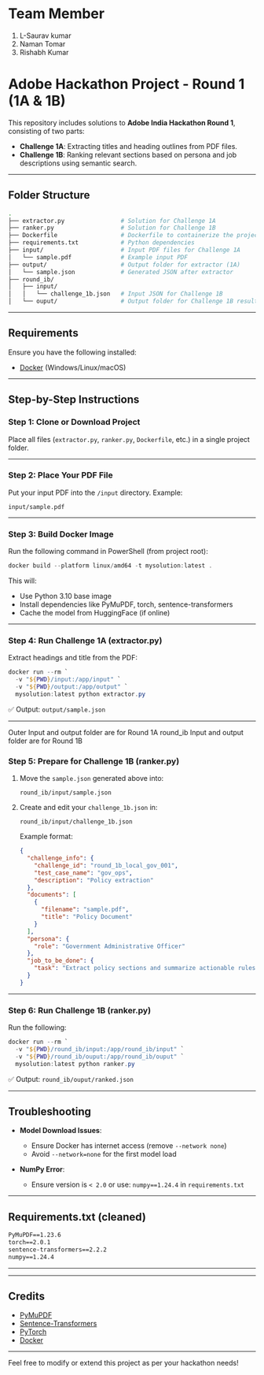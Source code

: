 # Team Member 
1. L-Saurav kumar
2. Naman Tomar
3. Rishabh Kumar

# Adobe Hackathon Project - Round 1 (1A & 1B)

This repository includes solutions to **Adobe India Hackathon Round 1**, consisting of two parts:

- **Challenge 1A**: Extracting titles and heading outlines from PDF files.
- **Challenge 1B**: Ranking relevant sections based on persona and job descriptions using semantic search.

---

## Folder Structure

```bash
.
├── extractor.py                # Solution for Challenge 1A
├── ranker.py                   # Solution for Challenge 1B
├── Dockerfile                  # Dockerfile to containerize the project
├── requirements.txt            # Python dependencies
├── input/                      # Input PDF files for Challenge 1A
│   └── sample.pdf              # Example input PDF
├── output/                     # Output folder for extractor (1A)
│   └── sample.json             # Generated JSON after extractor
├── round_ib/
│   ├── input/
│   │   └── challenge_1b.json   # Input JSON for Challenge 1B
│   └── ouput/                  # Output folder for Challenge 1B result
```

---

## Requirements

Ensure you have the following installed:

- [Docker](https://docs.docker.com/get-docker/) (Windows/Linux/macOS)

---

## Step-by-Step Instructions

### Step 1: Clone or Download Project

Place all files (`extractor.py`, `ranker.py`, `Dockerfile`, etc.) in a single project folder.

---

### Step 2: Place Your PDF File

Put your input PDF into the `/input` directory. Example:

```
input/sample.pdf
```

---

### Step 3: Build Docker Image

Run the following command in PowerShell (from project root):

```powershell
docker build --platform linux/amd64 -t mysolution:latest .
```

This will:

- Use Python 3.10 base image
- Install dependencies like PyMuPDF, torch, sentence-transformers
- Cache the model from HuggingFace (if online)

---

### Step 4: Run Challenge 1A (extractor.py)

Extract headings and title from the PDF:

```powershell
docker run --rm `
  -v "${PWD}/input:/app/input" `
  -v "${PWD}/output:/app/output" `
  mysolution:latest python extractor.py
```

✅ Output: `output/sample.json`

---

Outer Input and output folder are for Round 1A
round_ib Input and output folder are for Round 1B

### Step 5: Prepare for Challenge 1B (ranker.py)

1. Move the `sample.json` generated above into:

   ```
   round_ib/input/sample.json
   ```

2. Create and edit your `challenge_1b.json` in:

   ```
   round_ib/input/challenge_1b.json
   ```

   Example format:

   ```json
   {
     "challenge_info": {
       "challenge_id": "round_1b_local_gov_001",
       "test_case_name": "gov_ops",
       "description": "Policy extraction"
     },
     "documents": [
       {
         "filename": "sample.pdf",
         "title": "Policy Document"
       }
     ],
     "persona": {
       "role": "Government Administrative Officer"
     },
     "job_to_be_done": {
       "task": "Extract policy sections and summarize actionable rules."
     }
   }
   ```

---

### Step 6: Run Challenge 1B (ranker.py)

Run the following:

```powershell
docker run --rm `
  -v "${PWD}/round_ib/input:/app/round_ib/input" `
  -v "${PWD}/round_ib/ouput:/app/round_ib/ouput" `
  mysolution:latest python ranker.py
```

✅ Output: `round_ib/ouput/ranked.json`

---

## Troubleshooting

- **Model Download Issues**:

  - Ensure Docker has internet access (remove `--network none`)
  - Avoid `--network=none` for the first model load

- **NumPy Error**:

  - Ensure version is `< 2.0` or use: `numpy==1.24.4` in `requirements.txt`

---

## Requirements.txt (cleaned)

```txt
PyMuPDF==1.23.6
torch==2.0.1
sentence-transformers==2.2.2
numpy==1.24.4
```

---

---

## Credits

- [PyMuPDF](https://pymupdf.readthedocs.io/)
- [Sentence-Transformers](https://www.sbert.net/)
- [PyTorch](https://pytorch.org/)
- [Docker](https://www.docker.com/)

---

Feel free to modify or extend this project as per your hackathon needs!

```
```

